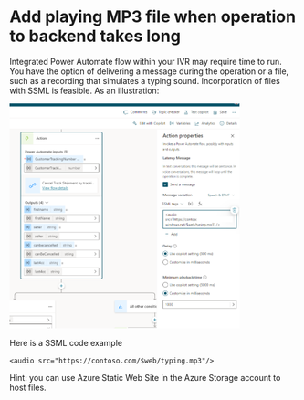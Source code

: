 # Add playing MP3 file when operation to backend takes long
Integrated Power Automate flow within your IVR may require time to run.
You have the option of delivering a message during the operation or a file, such as a recording that simulates a typing sound.
Incorporation of files with SSML is feasible. As an illustration:


<picture>
 <img src="./images/Music.png" width=80% height=80%>
</picture>

Here is a SSML code example
```
<audio src="https://contoso.com/$web/typing.mp3"/>
```
Hint: you can use Azure Static Web Site in the Azure Storage account to host files. 
